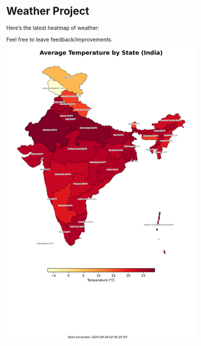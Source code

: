 # Weather Project

Here’s the latest heatmap of weather:

Feel free to leave feedback/improvements.

![India Heatmap](docs/assets/india_heatmap.png?v=D85526)
